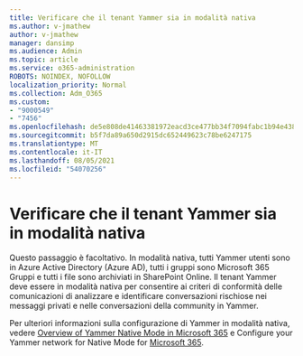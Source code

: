 ```yaml
---
title: Verificare che il tenant Yammer sia in modalità nativa
ms.author: v-jmathew
author: v-jmathew
manager: dansimp
ms.audience: Admin
ms.topic: article
ms.service: o365-administration
ROBOTS: NOINDEX, NOFOLLOW
localization_priority: Normal
ms.collection: Adm_O365
ms.custom:
- "9000549"
- "7456"
ms.openlocfilehash: de5e808de41463381972eacd3ce477bb34f7094fabc1b94e438964c350a78c0e
ms.sourcegitcommit: b5f7da89a650d2915dc652449623c78be6247175
ms.translationtype: MT
ms.contentlocale: it-IT
ms.lasthandoff: 08/05/2021
ms.locfileid: "54070256"
---
```

# <a name="verify-your-yammer-tenant-is-in-native-mode"></a>Verificare che il tenant Yammer sia in modalità nativa

Questo passaggio è facoltativo. In modalità nativa, tutti Yammer utenti sono in Azure Active Directory (Azure AD), tutti i gruppi sono Microsoft 365 Gruppi e tutti i file sono archiviati in SharePoint Online. Il tenant Yammer deve essere in modalità nativa per consentire ai criteri di conformità delle comunicazioni di analizzare e identificare conversazioni rischiose nei messaggi privati e nelle conversazioni della community in Yammer.  
  
Per ulteriori informazioni sulla configurazione di Yammer in modalità nativa, vedere [Overview of Yammer Native Mode in Microsoft 365](https://go.microsoft.com/fwlink/?linkid=2129829) e Configure your Yammer network for Native Mode for [Microsoft 365](https://go.microsoft.com/fwlink/?linkid=2129772).

